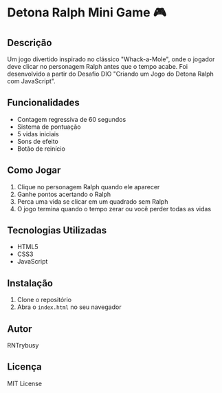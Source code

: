 # Detona Ralph Mini Game 🎮

## Descrição
Um jogo divertido inspirado no clássico "Whack-a-Mole", onde o jogador deve clicar no personagem Ralph antes que o tempo acabe.
Foi desenvolvido a partir do Desafio DIO "Criando um Jogo do Detona Ralph com JavaScript".

## Funcionalidades
- Contagem regressiva de 60 segundos
- Sistema de pontuação
- 5 vidas iniciais
- Sons de efeito
- Botão de reinício

## Como Jogar
1. Clique no personagem Ralph quando ele aparecer
2. Ganhe pontos acertando o Ralph
3. Perca uma vida se clicar em um quadrado sem Ralph
4. O jogo termina quando o tempo zerar ou você perder todas as vidas

## Tecnologias Utilizadas
- HTML5
- CSS3
- JavaScript

## Instalação
1. Clone o repositório
2. Abra o `index.html` no seu navegador

## Autor
RNTrybusy

## Licença
MIT License